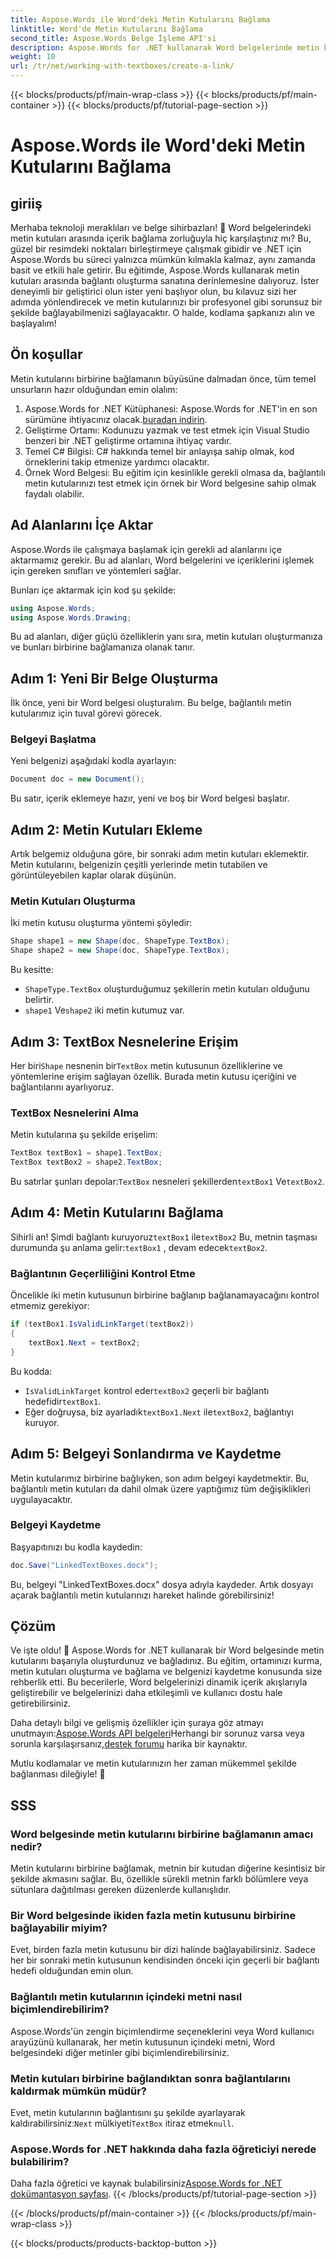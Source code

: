 ```yaml
---
title: Aspose.Words ile Word'deki Metin Kutularını Bağlama
linktitle: Word'de Metin Kutularını Bağlama
second_title: Aspose.Words Belge İşleme API'si
description: Aspose.Words for .NET kullanarak Word belgelerinde metin kutuları oluşturmayı ve bağlamayı öğrenin. Kusursuz belge özelleştirmesi için kapsamlı kılavuzumuzu takip edin!
weight: 10
url: /tr/net/working-with-textboxes/create-a-link/
---
```


{{< blocks/products/pf/main-wrap-class >}}
{{< blocks/products/pf/main-container >}}
{{< blocks/products/pf/tutorial-page-section >}}

# Aspose.Words ile Word'deki Metin Kutularını Bağlama

## giriiş

Merhaba teknoloji meraklıları ve belge sihirbazları! 🌟 Word belgelerindeki metin kutuları arasında içerik bağlama zorluğuyla hiç karşılaştınız mı? Bu, güzel bir resimdeki noktaları birleştirmeye çalışmak gibidir ve .NET için Aspose.Words bu süreci yalnızca mümkün kılmakla kalmaz, aynı zamanda basit ve etkili hale getirir. Bu eğitimde, Aspose.Words kullanarak metin kutuları arasında bağlantı oluşturma sanatına derinlemesine dalıyoruz. İster deneyimli bir geliştirici olun ister yeni başlıyor olun, bu kılavuz sizi her adımda yönlendirecek ve metin kutularınızı bir profesyonel gibi sorunsuz bir şekilde bağlayabilmenizi sağlayacaktır. O halde, kodlama şapkanızı alın ve başlayalım!

## Ön koşullar

Metin kutularını birbirine bağlamanın büyüsüne dalmadan önce, tüm temel unsurların hazır olduğundan emin olalım:

1. Aspose.Words for .NET Kütüphanesi: Aspose.Words for .NET'in en son sürümüne ihtiyacınız olacak.[buradan indirin](https://releases.aspose.com/words/net/).
2. Geliştirme Ortamı: Kodunuzu yazmak ve test etmek için Visual Studio benzeri bir .NET geliştirme ortamına ihtiyaç vardır.
3. Temel C# Bilgisi: C# hakkında temel bir anlayışa sahip olmak, kod örneklerini takip etmenize yardımcı olacaktır.
4. Örnek Word Belgesi: Bu eğitim için kesinlikle gerekli olmasa da, bağlantılı metin kutularınızı test etmek için örnek bir Word belgesine sahip olmak faydalı olabilir.

## Ad Alanlarını İçe Aktar

Aspose.Words ile çalışmaya başlamak için gerekli ad alanlarını içe aktarmamız gerekir. Bu ad alanları, Word belgelerini ve içeriklerini işlemek için gereken sınıfları ve yöntemleri sağlar.

Bunları içe aktarmak için kod şu şekilde:

```csharp
using Aspose.Words;
using Aspose.Words.Drawing;
```

Bu ad alanları, diğer güçlü özelliklerin yanı sıra, metin kutuları oluşturmanıza ve bunları birbirine bağlamanıza olanak tanır.

## Adım 1: Yeni Bir Belge Oluşturma

İlk önce, yeni bir Word belgesi oluşturalım. Bu belge, bağlantılı metin kutularımız için tuval görevi görecek.

### Belgeyi Başlatma

Yeni belgenizi aşağıdaki kodla ayarlayın:

```csharp
Document doc = new Document();
```

Bu satır, içerik eklemeye hazır, yeni ve boş bir Word belgesi başlatır.

## Adım 2: Metin Kutuları Ekleme

Artık belgemiz olduğuna göre, bir sonraki adım metin kutuları eklemektir. Metin kutularını, belgenizin çeşitli yerlerinde metin tutabilen ve görüntüleyebilen kaplar olarak düşünün.

### Metin Kutuları Oluşturma

İki metin kutusu oluşturma yöntemi şöyledir:

```csharp
Shape shape1 = new Shape(doc, ShapeType.TextBox);
Shape shape2 = new Shape(doc, ShapeType.TextBox);
```

Bu kesitte:
- `ShapeType.TextBox` oluşturduğumuz şekillerin metin kutuları olduğunu belirtir.
- `shape1` Ve`shape2` iki metin kutumuz var.

## Adım 3: TextBox Nesnelerine Erişim

 Her biri`Shape` nesnenin bir`TextBox` metin kutusunun özelliklerine ve yöntemlerine erişim sağlayan özellik. Burada metin kutusu içeriğini ve bağlantılarını ayarlıyoruz.

### TextBox Nesnelerini Alma

Metin kutularına şu şekilde erişelim:

```csharp
TextBox textBox1 = shape1.TextBox;
TextBox textBox2 = shape2.TextBox;
```

 Bu satırlar şunları depolar:`TextBox` nesneleri şekillerden`textBox1` Ve`textBox2`.

## Adım 4: Metin Kutularını Bağlama

 Sihirli an! Şimdi bağlantı kuruyoruz`textBox1` ile`textBox2` Bu, metnin taşması durumunda şu anlama gelir:`textBox1` , devam edecek`textBox2`.

### Bağlantının Geçerliliğini Kontrol Etme

Öncelikle iki metin kutusunun birbirine bağlanıp bağlanamayacağını kontrol etmemiz gerekiyor:

```csharp
if (textBox1.IsValidLinkTarget(textBox2))
{
    textBox1.Next = textBox2;
}
```

Bu kodda:
- `IsValidLinkTarget` kontrol eder`textBox2` geçerli bir bağlantı hedefidir`textBox1`.
-  Eğer doğruysa, biz ayarladık`textBox1.Next` ile`textBox2`, bağlantıyı kuruyor.

## Adım 5: Belgeyi Sonlandırma ve Kaydetme

Metin kutularımız birbirine bağlıyken, son adım belgeyi kaydetmektir. Bu, bağlantılı metin kutuları da dahil olmak üzere yaptığımız tüm değişiklikleri uygulayacaktır.

### Belgeyi Kaydetme

Başyapıtınızı bu kodla kaydedin:

```csharp
doc.Save("LinkedTextBoxes.docx");
```

Bu, belgeyi "LinkedTextBoxes.docx" dosya adıyla kaydeder. Artık dosyayı açarak bağlantılı metin kutularınızı hareket halinde görebilirsiniz!

## Çözüm

Ve işte oldu! 🎉 Aspose.Words for .NET kullanarak bir Word belgesinde metin kutularını başarıyla oluşturdunuz ve bağladınız. Bu eğitim, ortamınızı kurma, metin kutuları oluşturma ve bağlama ve belgenizi kaydetme konusunda size rehberlik etti. Bu becerilerle, Word belgelerinizi dinamik içerik akışlarıyla geliştirebilir ve belgelerinizi daha etkileşimli ve kullanıcı dostu hale getirebilirsiniz.

 Daha detaylı bilgi ve gelişmiş özellikler için şuraya göz atmayı unutmayın:[Aspose.Words API belgeleri](https://reference.aspose.com/words/net/)Herhangi bir sorunuz varsa veya sorunla karşılaşırsanız,[destek forumu](https://forum.aspose.com/c/words/8) harika bir kaynaktır.

Mutlu kodlamalar ve metin kutularınızın her zaman mükemmel şekilde bağlanması dileğiyle! 🚀

## SSS

### Word belgesinde metin kutularını birbirine bağlamanın amacı nedir?
Metin kutularını birbirine bağlamak, metnin bir kutudan diğerine kesintisiz bir şekilde akmasını sağlar. Bu, özellikle sürekli metnin farklı bölümlere veya sütunlara dağıtılması gereken düzenlerde kullanışlıdır.

### Bir Word belgesinde ikiden fazla metin kutusunu birbirine bağlayabilir miyim?
Evet, birden fazla metin kutusunu bir dizi halinde bağlayabilirsiniz. Sadece her bir sonraki metin kutusunun kendisinden önceki için geçerli bir bağlantı hedefi olduğundan emin olun.

### Bağlantılı metin kutularının içindeki metni nasıl biçimlendirebilirim?
Aspose.Words'ün zengin biçimlendirme seçeneklerini veya Word kullanıcı arayüzünü kullanarak, her metin kutusunun içindeki metni, Word belgesindeki diğer metinler gibi biçimlendirebilirsiniz.

### Metin kutuları birbirine bağlandıktan sonra bağlantılarını kaldırmak mümkün müdür?
 Evet, metin kutularının bağlantısını şu şekilde ayarlayarak kaldırabilirsiniz:`Next` mülkiyeti`TextBox` itiraz etmek`null`.

### Aspose.Words for .NET hakkında daha fazla öğreticiyi nerede bulabilirim?
 Daha fazla öğretici ve kaynak bulabilirsiniz[Aspose.Words for .NET dokümantasyon sayfası](https://reference.aspose.com/words/net/).
{{< /blocks/products/pf/tutorial-page-section >}}

{{< /blocks/products/pf/main-container >}}
{{< /blocks/products/pf/main-wrap-class >}}

{{< blocks/products/products-backtop-button >}}
